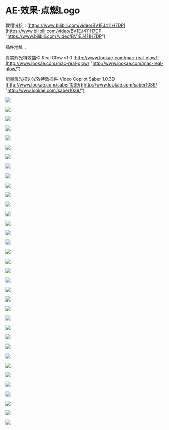 # AE·效果·点燃Logo

教程链接：[https://www.bilibili.com/video/BV1EJ411H7DP](https://www.bilibili.com/video/BV1EJ411H7DP "https://www.bilibili.com/video/BV1EJ411H7DP")

插件地址：

真实辉光特效插件 Real Glow v1.0 [http://www.lookae.com/mac-real-glow/](http://www.lookae.com/mac-real-glow/ "http://www.lookae.com/mac-real-glow/")

能量激光描边光效特效插件 Video Copilot Saber 1.0.39 [http://www.lookae.com/saber1039/](http://www.lookae.com/saber1039/ "http://www.lookae.com/saber1039/")

![](https://qhdtc.oss-cn-chengdu.aliyuncs.com/obsidian/8df33dd4bcc1b6a98486479f985ff9ee_m-vYv3c31t.png)

![](https://qhdtc.oss-cn-chengdu.aliyuncs.com/obsidian/dca08bcf0bafe3f38def426d029d2fa3_SDpyK3k82O.png)

![](https://qhdtc.oss-cn-chengdu.aliyuncs.com/obsidian/efcd06c28762a48c020a09a527c6e571_eCUhbrTaMY.png)

![](https://qhdtc.oss-cn-chengdu.aliyuncs.com/obsidian/c000cab408cce772587134e83d950cc8_p1LZJrtiEC.png)

![](https://qhdtc.oss-cn-chengdu.aliyuncs.com/obsidian/3eb448c409dabed5b5f134f52d4c987a_Gawhkqw0iL.png)

![](https://qhdtc.oss-cn-chengdu.aliyuncs.com/obsidian/ad29ffc94330eea0388488e9e38dcdf1_FTcWZX9WW6.png)

![](https://qhdtc.oss-cn-chengdu.aliyuncs.com/obsidian/0d396c0f684484c8769e2309c6d32df2_xe-YfLPtoo.png)

![](https://qhdtc.oss-cn-chengdu.aliyuncs.com/obsidian/7e13afbab5e69368cd6ad1129c07e54c_sWJ1Xuv6VB.png)

![](https://qhdtc.oss-cn-chengdu.aliyuncs.com/obsidian/3067a5038049761a7e7ff265a90d60db_aa_XHXK2tS.png)

![](https://qhdtc.oss-cn-chengdu.aliyuncs.com/obsidian/dca439ee6de922e113e2f8b9cb9374e3_XE_tsprxVm.png)

![](https://qhdtc.oss-cn-chengdu.aliyuncs.com/obsidian/a1fa437f0a705c0e3e65a5e2430280bf_Kii75Svk36.png)

![](https://qhdtc.oss-cn-chengdu.aliyuncs.com/obsidian/325020e5dac446600e0cad65108822bb_941sQYdS0G.png)

![](https://qhdtc.oss-cn-chengdu.aliyuncs.com/obsidian/202b5d0cc06eaeaa34fba530e0882393_wX5lCUqobL.png)

![](https://qhdtc.oss-cn-chengdu.aliyuncs.com/obsidian/986b124f3c7fe8a9898a72784af7cd11_7eQrNPhjx4.png)

![](https://qhdtc.oss-cn-chengdu.aliyuncs.com/obsidian/b34d3c5cc91776eb424c3a7dc6ca3199_odRZ5m0ADN.png)

![](https://qhdtc.oss-cn-chengdu.aliyuncs.com/obsidian/25ff7112b98f56e2167b600f5eb319e9_QrIKDE7M_O.png)

![](https://qhdtc.oss-cn-chengdu.aliyuncs.com/obsidian/83d9a60d8bfa97f227d86c16be0f53d4_xBmMd0JSCK.png)

![](https://qhdtc.oss-cn-chengdu.aliyuncs.com/obsidian/7f1962752d687b9b18665422f5ff1ae1_4HtBAhmC3b.png)

![](https://qhdtc.oss-cn-chengdu.aliyuncs.com/obsidian/60a6e1b9831d802f8e647f6ad18374da_l0-QYU78p6.png)

![](https://qhdtc.oss-cn-chengdu.aliyuncs.com/obsidian/44f9512958d462c764cfca0d43be7d96_zANPP9CD76.png)

![](https://qhdtc.oss-cn-chengdu.aliyuncs.com/obsidian/be1e9b5d435248064584543bdf305e40_-fMEqhdTcp.png)

![](https://qhdtc.oss-cn-chengdu.aliyuncs.com/obsidian/342ab39ca1213a0c755a898b3d144496_XqcWzk5B5F.png)

![](https://qhdtc.oss-cn-chengdu.aliyuncs.com/obsidian/f548d0c6f6723064fef19341da185e27_DEJuE6pZwT.png)

![](https://qhdtc.oss-cn-chengdu.aliyuncs.com/obsidian/50a05289130481b037ceb322508adf30_WeGI0QYxbg.png)

![](https://qhdtc.oss-cn-chengdu.aliyuncs.com/obsidian/393832392dd211748d6c456b043cc2a5_8ELPZiSAuc.png)

![](https://qhdtc.oss-cn-chengdu.aliyuncs.com/obsidian/7cd25ff9b3c59711b6b36f4bccfd1ddb_WG6fsJ3ZSN.png)

![](https://qhdtc.oss-cn-chengdu.aliyuncs.com/obsidian/451a70a4b471bf237433e45f6c856c2b_820eo8ESkd.png)

![](https://qhdtc.oss-cn-chengdu.aliyuncs.com/obsidian/1ee9656a5a5b5029704160ea963da0b3_Tn08wBj_zi.png)

![](https://qhdtc.oss-cn-chengdu.aliyuncs.com/obsidian/7ad7da6c69e669f4f32dad2cdd46f921_8PysZhkhCA.png)

![](https://qhdtc.oss-cn-chengdu.aliyuncs.com/obsidian/67577cb8160f1998959247604d77b7e9_WBumgwagcF.png)

![](https://qhdtc.oss-cn-chengdu.aliyuncs.com/obsidian/f0a306878b52ce0c09538942848a19d6_dWV54zZsFY.png)

![](https://qhdtc.oss-cn-chengdu.aliyuncs.com/obsidian/db8160e8d32bbc4efc37d08124978bc8_w4dQEKRk83.png)

![](https://qhdtc.oss-cn-chengdu.aliyuncs.com/obsidian/970ab4d061b760f58eb2eadc2c853af0_9qs87wDm4O.png)

![](https://qhdtc.oss-cn-chengdu.aliyuncs.com/obsidian/f64d2c0736849a80a7f8c4dfb1f31a78_MLGHwLnium.png)

![](https://qhdtc.oss-cn-chengdu.aliyuncs.com/obsidian/86c6feee975bf41ca37ee2bc0336b264_eCz5wwYIOG.png)
